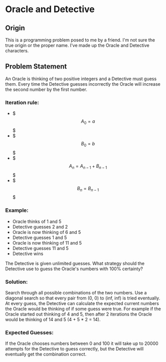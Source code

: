 # Oracle and Detective

## Origin

This is a programming problem posed to me by a friend. I'm not sure the true origin or the proper name. I've made up the Oracle and Detective characters.

## Problem Statement

An Oracle is thinking of two positive integers and a Detective must guess them. Every time the Detective guesses incorrectly the Oracle will increase the second number by the first number.

### Iteration rule:
- $$$ A_0 = a $$$
- $$$ B_0 = b $$$
- $$$ A_n = A_{n-1} + B_{n-1} $$$
- $$$ B_n = B_{n-1} $$$

### Example:
- Oracle thinks of 1 and 5
- Detective guesses 2 and 2
- Oracle is now thinking of 6 and 5
- Detective guesses 1 and 5
- Oracle is now thinking of 11 and 5
- Detective guesses 11 and 5
- Detective wins

The Detective is given unlimited guesses. What strategy should the Detective use to guess the Oracle's numbers with 100% certainty?

### Solution:
Search through all possible combinations of the two numbers. Use a diagonal search so that every pair from (0, 0) to (inf, inf) is tried eventually. At every guess, the Detective can calculate the expected current numbers the Oracle would be thinking of if some guess were true. For example if the Oracle started out thinking of 4 and 5, then after 2 iterations the Oracle would be thinking of 14 and 5 (4 + 5 * 2 = 14).

### Expected Guesses:
If the Oracle chooses numbers between 0 and 100 it will take up to 20000 attempts for the Detective to guess correctly, but the Detective will eventually get the combination correct.